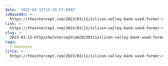 ```yaml
---
date: '2023-03-12T15:39:57.000Z'
isBasedOn: >-
  https://theintercept.com/2023/03/11/silicon-valley-bank-used-former-mccarthy-staffers-to-weaken-regulations-lobby-fdic/
link: >-
  https://theintercept.com/2023/03/11/silicon-valley-bank-used-former-mccarthy-staffers-to-weaken-regulations-lobby-fdic/
slug: >-
  2023-03-12-httpstheinterceptcom20230311silicon-valley-bank-used-former-mccarthy-staffers-to-weaken-regulations-lobby-fdic
tags:
  - business
title: >-
  https://theintercept.com/2023/03/11/silicon-valley-bank-used-former-mccarthy-staffers-to-weaken-regulations-lobby-fdic/
---
```



